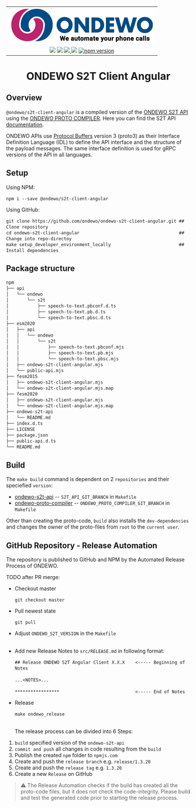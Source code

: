 <div align="center">
  <table>
    <tr>
      <td>
        <a href="https://ondewo.com/en/products/natural-language-understanding/">
            <img width="400px" src="https://raw.githubusercontent.com/ondewo/ondewo-logos/master/ondewo_we_automate_your_phone_calls.png"/>
        </a>
      </td>
    </tr>
    <tr>
       <td align="center">
          <a href="https://www.linkedin.com/company/ondewo "><img width="40px" src="https://cdn-icons-png.flaticon.com/512/3536/3536505.png"></a>
          <a href="https://www.facebook.com/ondewo"><img width="40px" src="https://cdn-icons-png.flaticon.com/512/733/733547.png"></a>
          <a href="https://twitter.com/ondewo"><img width="40px" src="https://cdn-icons-png.flaticon.com/512/733/733579.png"> </a>
          <a href="https://www.instagram.com/ondewo.ai/"><img width="40px" src="https://cdn-icons-png.flaticon.com/512/174/174855.png"></a>
          <a href="https://badge.fury.io/js/%40ondewo%2Fs2t-client-angular"><img src="https://badge.fury.io/js/%40ondewo%2Fs2t-client-angular.svg" alt="npm version" height="32"></a>
       </td>
    </tr>
  </table>
  <h1 align="center">
    ONDEWO S2T Client Angular
  </h1>
</div>

## Overview

`@ondewo/s2t-client-angular` is a compiled version of the [ONDEWO S2T API](https://github.com/ondewo/ondewo-s2t-api) using the [ONDEWO PROTO COMPILER](https://github.com/ondewo/ondewo-proto-compiler). Here you can find the S2T API [documentation](https://ondewo.github.io).

ONDEWO APIs use [Protocol Buffers](https://github.com/google/protobuf) version 3 (proto3) as their Interface Definition Language (IDL) to define the API interface and the structure of the payload messages. The same interface definition is used for gRPC versions of the API in all languages.


## Setup

Using NPM:

```shell
npm i --save @ondewo/s2t-client-angular
```

Using GitHub:

```shell
git clone https://github.com/ondewo/ondewo-s2t-client-angular.git ## Clone repository
cd ondewo-s2t-client-angular                                      ## Change into repo-directoy
make setup_developer_environment_locally                          ## Install dependencies
```

## Package structure

```
npm
├── api
│   └── ondewo
│       └── s2t
│           ├── speech-to-text.pbconf.d.ts
│           ├── speech-to-text.pb.d.ts
│           └── speech-to-text.pbsc.d.ts
├── esm2020
│   ├── api
│   │   └── ondewo
│   │       └── s2t
│   │           ├── speech-to-text.pbconf.mjs
│   │           ├── speech-to-text.pb.mjs
│   │           └── speech-to-text.pbsc.mjs
│   ├── ondewo-s2t-client-angular.mjs
│   └── public-api.mjs
├── fesm2015
│   ├── ondewo-s2t-client-angular.mjs
│   └── ondewo-s2t-client-angular.mjs.map
├── fesm2020
│   ├── ondewo-s2t-client-angular.mjs
│   └── ondewo-s2t-client-angular.mjs.map
├── ondewo-s2t-api
│   └── README.md
├── index.d.ts
├── LICENSE
├── package.json
├── public-api.d.ts
└── README.md
```

[comment]: <> (START OF GITHUB README)

## Build

The `make build` command is dependent on 2 `repositories` and their speciefied `version`:

- [ondewo-s2t-api](https://github.com/ondewo/ondewo-s2t-api) -- `S2T_API_GIT_BRANCH` in `Makefile`
- [ondewo-proto-compiler](https://github.com/ondewo/ondewo-proto-compiler) -- `ONDEWO_PROTO_COMPILER_GIT_BRANCH` in `Makefile`

Other than creating the proto-code, `build` also installs the `dev-dependencies` and changes the owner of the proto-files from `root` to the `current user`.

## GitHub Repository - Release Automation

The repository is published to GitHub and NPM by the Automated Release Process of ONDEWO.

TODO after PR merge:

- Checkout master
  ```shell
  git checkout master
  ```
- Pull newest state
  ```shell
  git pull
  ```
- Adjust `ONDEWO_S2T_VERSION` in the `Makefile` <br><br>
- Add new Release Notes to `src/RELEASE.md` in following format:

  ```
  ## Release ONDEWO S2T Angular Client X.X.X    <----- Beginning of Notes

  ...<NOTES>...

  *****************                             <----- End of Notes
  ```

- Release
  ```shell
  make ondewo_release
  ```
  <br>
  The release process can be divided into 6 Steps:

1. `build` specified version of the `ondewo-s2t-api`
2. `commit and push` all changes in code resulting from the `build`
3. Publish the created `npm` folder to `npmjs.com`
4. Create and push the `release branch` e.g. `release/1.3.20`
5. Create and push the `release tag` e.g. `1.3.20`
6. Create a new `Release` on GitHub

> :warning: The Release Automation checks if the build has created all the proto-code files, but it does not check the code-integrity. Please build and test the generated code prior to starting the release process.

[comment]: <> (END OF GITHUB README)
